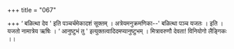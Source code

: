 +++
title = "067"

+++
‘ बळित्था देव ' इति पञ्चर्चमेकादशं सूक्तम् । अत्रेयमनुक्रमणिका--' बळित्था पञ्च यजतः । इति । यजतो नामात्रेय ऋषिः ।  ‘ आनुष्टुभं तु ' इत्युक्तत्वादिदमप्यानुष्टुभम् । मित्रावरुणौ देवता! विनियोगो लैङ्गिकः ।।